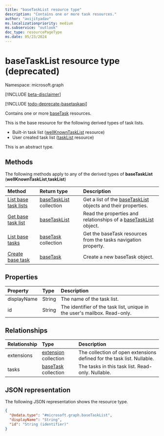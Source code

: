 ```yaml
---
title: "baseTaskList resource type"
description: "Contains one or more task resources."
author: "avijityadav"
ms.localizationpriority: medium
ms.subservice: "outlook"
doc_type: resourcePageType
ms.date: 05/23/2024
---
```


# baseTaskList resource type (deprecated)

Namespace: microsoft.graph

[!INCLUDE [beta-disclaimer](../../includes/beta-disclaimer.md)]

[!INCLUDE [todo-deprecate-basetaskapi](../includes/todo-deprecate-basetaskapi.md)]

Contains one or more [baseTask](./basetask.md) resources.

This is the base resource for the following derived types of task lists.
* Built-in task list ([wellKnownTaskList](../resources/wellknowntasklist.md) resource)
* User created task list ([taskList](../resources/tasklist.md) resource) 

This is an abstract type.

## Methods
The following methods apply to any of the derived types of **baseTaskList** (**wellKnownTaskList**,**taskList**)

|Method|Return type|Description|
|:---|:---|:---|
|[List base task lists](../api/tasks-list-lists.md)|[baseTaskList](../resources/basetasklist.md) collection|Get a list of the [baseTaskList](../resources/basetasklist.md) objects and their properties.|
|[Get base task list](../api/basetasklist-get.md)|[baseTaskList](../resources/basetasklist.md)|Read the properties and relationships of a [baseTaskList](../resources/basetasklist.md) object.|
|[List base tasks](../api/basetasklist-list-tasks.md)|[baseTask](../resources/basetask.md) collection|Get the baseTask resources from the tasks navigation property.|
|[Create base task](../api/basetasklist-post-tasks.md)|[baseTask](../resources/basetask.md)|Create a new baseTask object.|

## Properties
|Property|Type|Description|
|:---|:---|:---|
|displayName|String|The name of the task list.|
|id|String|The identifier of the task list, unique in the user's mailbox. Read-only.|

## Relationships
|Relationship|Type|Description|
|:---|:---|:---|
|extensions|[extension](../resources/extension.md) collection|The collection of open extensions defined for the task list. Nullable.|
|tasks|[baseTask](../resources/basetask.md) collection|The tasks in this task list. Read-only. Nullable.|

## JSON representation
The following JSON representation shows the resource type.
<!-- {
  "blockType": "resource",
  "keyProperty": "id",
  "@odata.type": "microsoft.graph.baseTaskList",
  "openType": false
}
-->
``` json
{
  "@odata.type": "#microsoft.graph.baseTaskList",
  "displayName": "String",
  "id": "String (identifier)"
}
```

